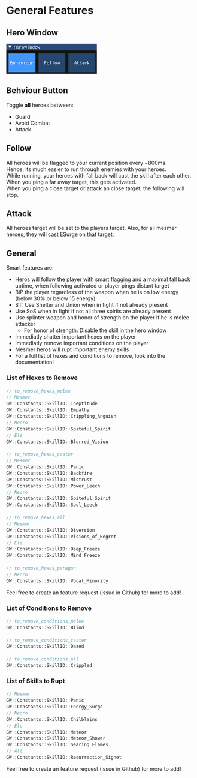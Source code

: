 # General Features

## Hero Window

![alt](../imgs/HeroWindow.png)

## Behviour Button

Toggle **all** heroes between:

- Guard
- Avoid Combat
- Attack

## Follow

All heroes will be flagged to your current position every ~800ms.  
Hence, its much easier to run through enemies with your heroes.  
While running, your heroes with fall back will cast the skill after each other.  
When you ping a far away target, this gets activated.  
When you ping a close target or attack an close target, the following will stop.

## Attack

All heroes target will be set to the players target.
Also, for all mesmer heroes, they will cast ESurge on that target.

## General

Smart features are:

- Heros will follow the player with smart flagging and a maximal fall back uptime, when following activated or player pings distant target
- BiP the player regardless of the weapon when he is on low energy (below 30% or below 15 energy)
- ST: Use Shelter and Union when in fight if not already present
- Use SoS when in fight if not all three spirits are already present
- Use splinter weapon and honor of strength on the player if he is melee attacker
  - For honor of strength: Disable the skill in the hero window
- Immediatly shatter important hexes on the player
- Immediatly remove important conditions on the player
- Mesmer heros will rupt important enemy skills
- For a full list of hexes and conditions to remove, look into the documentation!

### List of Hexes to Remove

```cpp
// to_remove_hexes_melee
// Mesmer
GW::Constants::SkillID::Ineptitude
GW::Constants::SkillID::Empathy
GW::Constants::SkillID::Crippling_Anguish
// Necro
GW::Constants::SkillID::Spiteful_Spirit
// Ele
GW::Constants::SkillID::Blurred_Vision

// to_remove_hexes_caster
// Mesmer
GW::Constants::SkillID::Panic
GW::Constants::SkillID::Backfire
GW::Constants::SkillID::Mistrust
GW::Constants::SkillID::Power_Leech
// Necro
GW::Constants::SkillID::Spiteful_Spirit
GW::Constants::SkillID::Soul_Leech

// to_remove_hexes_all
// Mesmer
GW::Constants::SkillID::Diversion
GW::Constants::SkillID::Visions_of_Regret
// Ele
GW::Constants::SkillID::Deep_Freeze
GW::Constants::SkillID::Mind_Freeze

// to_remove_hexes_paragon
// Necro
GW::Constants::SkillID::Vocal_Minority
```

Feel free to  create an feature request (issue in Github) for more to add!

### List of Conditions to Remove

```cpp
// to_remove_conditions_melee
GW::Constants::SkillID::Blind

// to_remove_conditions_caster
GW::Constants::SkillID::Dazed

// to_remove_conditions_all
GW::Constants::SkillID::Crippled
```

### List of Skills to Rupt

```cpp
// Mesmer
GW::Constants::SkillID::Panic
GW::Constants::SkillID::Energy_Surge
// Necro
GW::Constants::SkillID::Chilblains
// Ele
GW::Constants::SkillID::Meteor
GW::Constants::SkillID::Meteor_Shower
GW::Constants::SkillID::Searing_Flames
// All
GW::Constants::SkillID::Resurrection_Signet
```

Feel free to  create an feature request (issue in Github) for more to add!
